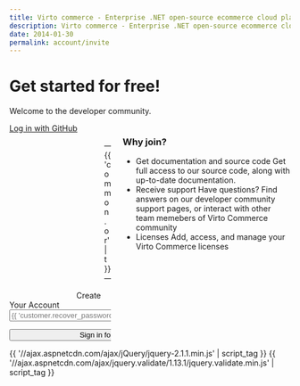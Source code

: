 ```yaml
---
title: Virto commerce - Enterprise .NET open-source ecommerce cloud platform. About Us
description: Virto commerce - Enterprise .NET open-source ecommerce cloud platform. About Us
date: 2014-01-30
permalink: account/invite
---
```

<div class="roadmap __responsive">
    <h1 class="head-title">Get started for free!</h1>
    <p class="text">Welcome to the developer community.</p>
    <div class="columns">
        <div class="column">
            <div class="block">
                <div class="control-group">
                    <div>
                        <a class="button fill" style="width: 400px;" href="account/externallogin?authType=GitHub&returnUrl=/vc-community"><i class="fa fa-github"></i> Log in with GitHub</a>
                        <!--<a class="btn btn-default btn-lg btn-block" href="account/externallogin?authType=StackExchange&returnUrl=/vccom/vc-community"><i class="fa fa-stack-overflow"></i> Log in with StackExchange</a>-->
                    </div>
                    <p style="padding-left: 170px;">&mdash; {{ 'common.or' | t }}  &mdash;</p>
                    <label style="padding-left: 120px;"for="email">Create Your Account</label>
                    <input style="width: 400px;" type="email" tabindex="1" value="" class="form-input" name="email" id="email" placeholder="{{ 'customer.recover_password.email' | t }}" autocorrect="off" autocapitalize="off">
                    <p>
                        <input style="width: 400px;" type="submit" class="button fill" tabindex="2" value="Sign in for a free account" />
                    </p>
                </div>
            </div>
        </div>
        <div class="column">
            <div class="block">
                <h3>Why join?</h3>
                <ul class="list">
                    <li>
                        <span class="title">Get documentation and source code</span>
                        <span class="descr">
                            Get full access to our source code, along with up-to-date documentation.
                        </span>
                    </li>
                    <li>
                        <span class="title">Receive support</span>
                        <span class="descr">
                            Have questions? Find answers on our developer community support
                            pages, or interact with other team memebers of Virto Commerce
                            community
                        </span>
                    </li>
                    <li>
                        <span class="title">Licenses</span>
                        <span class="descr">
                            Add, access, and manage your Virto Commerce licenses
                        </span>
                    </li>
                </ul>
            </div>
        </div>
    </div>
</div>
{{ '//ajax.aspnetcdn.com/ajax/jQuery/jquery-2.1.1.min.js' | script_tag }}
{{ '//ajax.aspnetcdn.com/ajax/jquery.validate/1.13.1/jquery.validate.min.js' | script_tag }}
<script type="text/javascript">
    $(function () {
        //custom validation
        $('form#register_by_invite').validate({
            rules: {
                email: {
                    required: true,
                    email: true
                },
            },
            errorElement: "p",
            messages: {
                email: "Please enter your Email Address",
            },
            submitHandler: function (form) {
                form.submit();
            }
        });
    });
</script>
